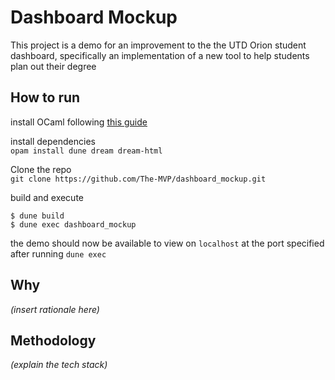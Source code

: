 # Dashboard Mockup  

This project is a demo for an improvement to the the UTD Orion student dashboard, specifically an implementation of a new tool to help students plan out their degree  

## How to run  

install OCaml following [this guide](https://ocaml.org/docs/up-and-running)  

install dependencies  
`opam install dune dream dream-html`  

Clone the repo  
`git clone https://github.com/The-MVP/dashboard_mockup.git`  

build and execute  

``` shell
$ dune build  
$ dune exec dashboard_mockup  
```  

the demo should now be available to view on `localhost` at the port specified after running `dune exec`  

## Why  

_(insert rationale here)_  

## Methodology  

_(explain the tech stack)_  
